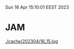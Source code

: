Sun 16 Apr 15:10:01 EEST 2023
# JAM
<a href='./cache/202304/16_15.log'>./cache/202304/16_15.log</a>
